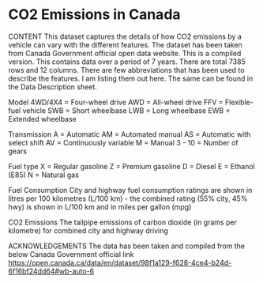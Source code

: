 # CO2 Emissions in Canada
CONTENT
This dataset captures the details of how CO2 emissions by a vehicle can vary with the different features. The dataset has been taken from Canada Government official open data website. This is a compiled version. This contains data over a period of 7 years.
There are total 7385 rows and 12 columns. There are few abbreviations that has been used to describe the features. I am listing them out here. The same can be found in the Data Description sheet.

Model
4WD/4X4 = Four-wheel drive
AWD = All-wheel drive
FFV = Flexible-fuel vehicle
SWB = Short wheelbase
LWB = Long wheelbase
EWB = Extended wheelbase

Transmission
A = Automatic
AM = Automated manual
AS = Automatic with select shift
AV = Continuously variable
M = Manual
3 - 10 = Number of gears

Fuel type
X = Regular gasoline
Z = Premium gasoline
D = Diesel
E = Ethanol (E85)
N = Natural gas

Fuel Consumption
City and highway fuel consumption ratings are shown in litres per 100 kilometres (L/100 km) - the combined rating (55% city, 45% hwy) is shown in L/100 km and in miles per gallon (mpg)

CO2 Emissions
The tailpipe emissions of carbon dioxide (in grams per kilometre) for combined city and highway driving

ACKNOWLEDGEMENTS
The data has been taken and compiled from the below Canada Government official link
https://open.canada.ca/data/en/dataset/98f1a129-f628-4ce4-b24d-6f16bf24dd64#wb-auto-6
